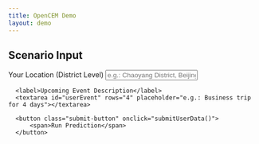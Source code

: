 ```yaml
---
title: OpenCEM Demo
layout: demo
---
```


  <!-- User Input Section -->
  <div class="input-section">
      <h2>Scenario Input</h2>
      <label>Your Location (District Level)</label>
      <input type="text" id="userLocation" placeholder="e.g.: Chaoyang District, Beijing">
      
      <label>Upcoming Event Description</label>
      <textarea id="userEvent" rows="4" placeholder="e.g.: Business trip for 4 days"></textarea>

      <button class="submit-button" onclick="submitUserData()">
          <span>Run Prediction</span>
      </button>
  </div>
  <!-- Results Display -->
  <div class="results-section" id="results" style="display: none;">
      <h2>Prediction Results</h2>
      <p id="predictionText"></p>
      
      <div class="data-grid">
          <!-- Weather Card -->
          <div class="chart-card">
              <h3>Real-time Weather</h3>
              <div class="canvas-container">
                  <canvas id="weatherChart"></canvas>
              </div>
              <div class="weather-stats">
                  <span id="currentTemp"></span>
                  <span id="humidity"></span>
                  <span id="windSpeed"></span>
              </div>
          </div>

          <!-- Energy Mix Card -->
          <div class="chart-card">
              <h3>Energy Consumption</h3>
              <div class="canvas-container">
                  <canvas id="energyPieChart"></canvas>
              </div>
          </div>

          <!-- Usage Trend Card -->
          <div class="chart-card" style="grid-column: span 2">
              <h3>Power Usage Trend</h3>
              <div class="canvas-container">
                  <canvas id="usageTrendChart"></canvas>
              </div>
          </div>

          <!-- Efficiency Card -->
          <div class="chart-card">
              <h3>AC Efficiency</h3>
              <div class="gauge-container">
                  <canvas id="efficiencyGauge"></canvas>
                  <div class="gauge-label">COP: <span id="copValue"></span></div>
              </div>
          </div>
      </div>
  </div>

  <!-- Feedback Section -->
  <div class="feedback-section" id="feedback" style="display: none;">
      <h2>Model Feedback</h2>
      
      <label>Prediction Accuracy Assessment</label>
      <select id="accuracy">
          <option value="accurate">Closely Matches Actuals (±5%)</option>
          <option value="partial">Partially Accurate (±10%)</option>
          <option value="inaccurate">Significant Deviation (>15%)</option>
      </select>

      <div class="feedback-details-grid">
          <div>
              <label>Primary Discrepancy Area</label>
              <select id="errorType">
                  <option value="load">Load Magnitude</option>
                  <option value="timing">Peak Timing</option>
                  <option value="duration">Event Duration</option>
                  <option value="other">Other Factors</option>
              </select>
          </div>
          <div>
              <label>Observed Value</label>
              <input type="number" id="observedValue" placeholder="Actual consumption (kWh)">
          </div>
      </div>

      <label>Detailed Variance Report</label>
      <textarea id="correctPrediction" rows="6" 
          placeholder="Please include:
- Measurement methodology
- Time period of observation
- Any external influencing factors
- Suggested model adjustments"></textarea>

      <button class="submit-button" onclick="submitFeedback()">
          <span>Submit Performance Feedback</span>
      </button>
  </div>
